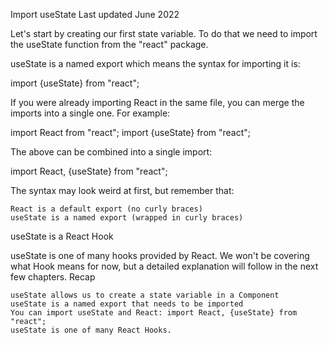 Import useState
Last updated June 2022

Let's start by creating our first state variable.
To do that we need to import the useState function from the "react" package.

useState is a named export which means the syntax for importing it is:

import {useState} from "react";

If you were already importing React in the same file, you can merge the imports into a single one. For example:

import React from "react";
import {useState} from "react";

The above can be combined into a single import:

import React, {useState} from "react";

The syntax may look weird at first, but remember that:

    React is a default export (no curly braces)
    useState is a named export (wrapped in curly braces)

useState is a React Hook

useState is one of many hooks provided by React.
We won't be covering what Hook means for now, but a detailed explanation will follow in the next few chapters.
Recap

    useState allows us to create a state variable in a Component
    useState is a named export that needs to be imported
    You can import useState and React: import React, {useState} from "react";
    useState is one of many React Hooks.

